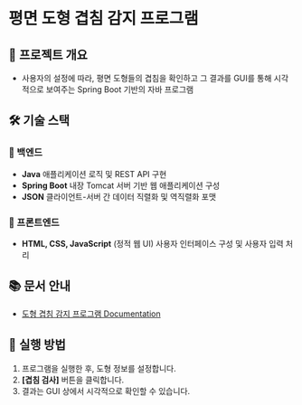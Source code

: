 # 평면 도형 겹침 감지 프로그램

## 🧾 프로젝트 개요

- 사용자의 설정에 따라, 평면 도형들의 겹침을 확인하고 그 결과를 GUI를 통해 시각적으로 보여주는 Spring Boot 기반의 자바 프로그램

## 🛠️ 기술 스택

### 🔧 백엔드

- **Java**
애플리케이션 로직 및 REST API 구현
- **Spring Boot**
내장 Tomcat 서버 기반 웹 애플리케이션 구성
- **JSON**
클라이언트-서버 간 데이터 직렬화 및 역직렬화 포맷

### 🎨 프론트엔드

- **HTML, CSS, JavaScript** (정적 웹 UI)
사용자 인터페이스 구성 및 사용자 입력 처리

## 📚 문서 안내

- [도형 겹침 감지 프로그램 Documentation](https://www.notion.so/1fdfa57048788035b01ed7d97eb87fac?pvs=21)

## **🧪 실행 방법**

1. 프로그램을 실행한 후, 도형 정보를 설정합니다.
2. **[겹침 검사]** 버튼을 클릭합니다.
3. 결과는 GUI 상에서 시각적으로 확인할 수 있습니다.
